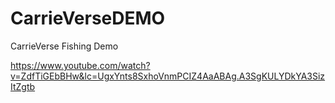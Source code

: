 # CarrieVerseDEMO
CarrieVerse Fishing Demo


https://www.youtube.com/watch?v=ZdfTiGEbBHw&lc=UgxYnts8SxhoVnmPCIZ4AaABAg.A3SgKULYDkYA3SizItZgtb
